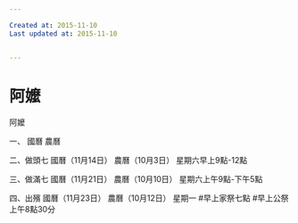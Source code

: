 ```yaml
---

Created at: 2015-11-10
Last updated at: 2015-11-10


---
```


# 阿嬤


阿嬤

一、
國曆
農曆

二、做頭七
國曆（11月14日）
農曆（10月3日）
星期六早上9點-12點

三、做滿七
國曆（11月21日）
農曆（10月10日）
星期六上午9點-下午5點

四、出殯
國曆（11月23日）
農曆（10月12日）
星期一
#早上家祭七點
#早上公祭上午8點30分


